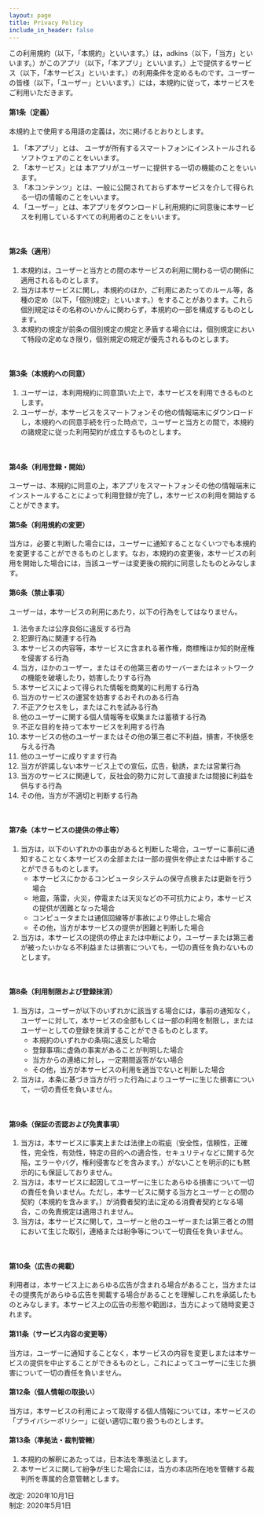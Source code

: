 ```yaml
---
layout: page
title: Privacy Policy
include_in_header: false
---
```


この利用規約（以下，「本規約」といいます。）は，adkins（以下，「当方」といいます。）がこのアプリ（以下，「本アプリ」といいます。）上で提供するサービス（以下，「本サービス」といいます。）の利用条件を定めるものです。ユーザーの皆様（以下，「ユーザー」といいます。）には，本規約に従って，本サービスをご利用いただきます。
<br>

#### 第1条（定義）
本規約上で使用する用語の定義は，次に掲げるとおりとします。
1. 「本アプリ」とは、 ユーザが所有するスマートフォンにインストールされるソフトウェアのことをいいます。
2. 「本サービス」とは 本アプリがユーザーに提供する一切の機能のことをいいます。
3. 「本コンテンツ」とは、一般に公開されておらず本サービスを介して得られる一切の情報のことをいいます。
4. 「ユーザー」とは、本アプリをダウンロードし利用規約に同意後に本サービスを利用しているすべての利用者のことをいいます。
<br>

#### 第2条（適用）
1. 本規約は，ユーザーと当方との間の本サービスの利用に関わる一切の関係に適用されるものとします。
2. 当方は本サービスに関し，本規約のほか，ご利用にあたってのルール等，各種の定め（以下，「個別規定」といいます。）をすることがあります。これら個別規定はその名称のいかんに関わらず，本規約の一部を構成するものとします。
3. 本規約の規定が前条の個別規定の規定と矛盾する場合には，個別規定において特段の定めなき限り，個別規定の規定が優先されるものとします。
<br>

#### 第3条（本規約への同意）
1. ユーザーは，本利用規約に同意頂いた上で，本サービスを利用できるものとします。
2. ユーザーが，本サービスをスマートフォンその他の情報端末にダウンロードし，本規約への同意手続を行った時点で，ユーザーと当方との間で，本規約の諸規定に従った利用契約が成立するものとします。
<br>

#### 第4条（利用登録・開始）
ユーザーは、本規約に同意の上，本アプリをスマートフォンその他の情報端末にインストールすることによって利用登録が完了し，本サービスの利用を開始することができます。
<br>

#### 第5条（利用規約の変更）
当方は，必要と判断した場合には，ユーザーに通知することなくいつでも本規約を変更することができるものとします。なお，本規約の変更後，本サービスの利用を開始した場合には，当該ユーザーは変更後の規約に同意したものとみなします。
<br>

#### 第6条（禁止事項）
ユーザーは，本サービスの利用にあたり，以下の行為をしてはなりません。

1. 法令または公序良俗に違反する行為
2. 犯罪行為に関連する行為
3. 本サービスの内容等，本サービスに含まれる著作権，商標権ほか知的財産権を侵害する行為
4. 当方，ほかのユーザー，またはその他第三者のサーバーまたはネットワークの機能を破壊したり，妨害したりする行為
5. 本サービスによって得られた情報を商業的に利用する行為
6. 当方のサービスの運営を妨害するおそれのある行為
7. 不正アクセスをし，またはこれを試みる行為
8. 他のユーザーに関する個人情報等を収集または蓄積する行為
9. 不正な目的を持って本サービスを利用する行為
10. 本サービスの他のユーザーまたはその他の第三者に不利益，損害，不快感を与える行為
11. 他のユーザーに成りすます行為
12. 当方が許諾しない本サービス上での宣伝，広告，勧誘，または営業行為
13. 当方のサービスに関連して，反社会的勢力に対して直接または間接に利益を供与する行為
14. その他，当方が不適切と判断する行為
<br>

#### 第7条（本サービスの提供の停止等）
1. 当方は，以下のいずれかの事由があると判断した場合，ユーザーに事前に通知することなく本サービスの全部または一部の提供を停止または中断することができるものとします。
   - 本サービスにかかるコンピュータシステムの保守点検または更新を行う場合
   - 地震，落雷，火災，停電または天災などの不可抗力により，本サービスの提供が困難となった場合
   - コンピュータまたは通信回線等が事故により停止した場合
   - その他，当方が本サービスの提供が困難と判断した場合
2. 当方は，本サービスの提供の停止または中断により，ユーザーまたは第三者が被ったいかなる不利益または損害についても，一切の責任を負わないものとします。
<br>

#### 第8条（利用制限および登録抹消）
1. 当方は，ユーザーが以下のいずれかに該当する場合には，事前の通知なく，ユーザーに対して，本サービスの全部もしくは一部の利用を制限し，またはユーザーとしての登録を抹消することができるものとします。
   - 本規約のいずれかの条項に違反した場合
   - 登録事項に虚偽の事実があることが判明した場合
   - 当方からの連絡に対し，一定期間返答がない場合
   - その他，当方が本サービスの利用を適当でないと判断した場合
2. 当方は，本条に基づき当方が行った行為によりユーザーに生じた損害について，一切の責任を負いません。
<br>

#### 第9条（保証の否認および免責事項）
1. 当方は，本サービスに事実上または法律上の瑕疵（安全性，信頼性，正確性，完全性，有効性，特定の目的への適合性，セキュリティなどに関する欠陥，エラーやバグ，権利侵害などを含みます。）がないことを明示的にも黙示的にも保証しておりません。
2. 当方は，本サービスに起因してユーザーに生じたあらゆる損害について一切の責任を負いません。ただし，本サービスに関する当方とユーザーとの間の契約（本規約を含みます。）が消費者契約法に定める消費者契約となる場合，この免責規定は適用されません。
3. 当方は，本サービスに関して，ユーザーと他のユーザーまたは第三者との間において生じた取引，連絡または紛争等について一切責任を負いません。
<br>

#### 第10条（広告の掲載）
利用者は，本サービス上にあらゆる広告が含まれる場合があること，当方またはその提携先があらゆる広告を掲載する場合があることを理解しこれを承諾したものとみなします。本サービス上の広告の形態や範囲は，当方によって随時変更されます。
<br>

#### 第11条（サービス内容の変更等）
当方は，ユーザーに通知することなく，本サービスの内容を変更しまたは本サービスの提供を中止することができるものとし，これによってユーザーに生じた損害について一切の責任を負いません。
<br>

#### 第12条（個人情報の取扱い）
当方は，本サービスの利用によって取得する個人情報については，本サービスの「プライバシーポリシー」に従い適切に取り扱うものとします。
<br>

#### 第13条（準拠法・裁判管轄）
1. 本規約の解釈にあたっては，日本法を準拠法とします。
2. 本サービスに関して紛争が生じた場合には，当方の本店所在地を管轄する裁判所を専属的合意管轄とします。

改定: 2020年10月1日
<br>
制定: 2020年5月1日

